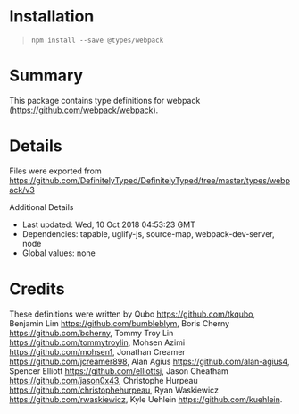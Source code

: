 # Installation
> `npm install --save @types/webpack`

# Summary
This package contains type definitions for webpack (https://github.com/webpack/webpack).

# Details
Files were exported from https://github.com/DefinitelyTyped/DefinitelyTyped/tree/master/types/webpack/v3

Additional Details
 * Last updated: Wed, 10 Oct 2018 04:53:23 GMT
 * Dependencies: tapable, uglify-js, source-map, webpack-dev-server, node
 * Global values: none

# Credits
These definitions were written by Qubo <https://github.com/tkqubo>, Benjamin Lim <https://github.com/bumbleblym>, Boris Cherny <https://github.com/bcherny>, Tommy Troy Lin <https://github.com/tommytroylin>, Mohsen Azimi <https://github.com/mohsen1>, Jonathan Creamer <https://github.com/jcreamer898>, Alan Agius <https://github.com/alan-agius4>, Spencer Elliott <https://github.com/elliottsj>, Jason Cheatham <https://github.com/jason0x43>, Christophe Hurpeau <https://github.com/christophehurpeau>, Ryan Waskiewicz <https://github.com/rwaskiewicz>, Kyle Uehlein <https://github.com/kuehlein>.
